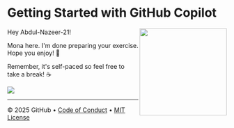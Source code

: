# Getting Started with GitHub Copilot

<img src="https://octodex.github.com/images/Professortocat_v2.png" align="right" height="200px" />

Hey Abdul-Nazeer-21!

Mona here. I'm done preparing your exercise. Hope you enjoy! 💚

Remember, it's self-paced so feel free to take a break! ☕️

[![](https://img.shields.io/badge/Go%20to%20Exercise-%E2%86%92-1f883d?style=for-the-badge&logo=github&labelColor=197935)](https://github.com/Abdul-Nazeer-21/GitHub_CoPilot_Pair-Programee/issues/1)

---

&copy; 2025 GitHub &bull; [Code of Conduct](https://www.contributor-covenant.org/version/2/1/code_of_conduct/code_of_conduct.md) &bull; [MIT License](https://gh.io/mit)

